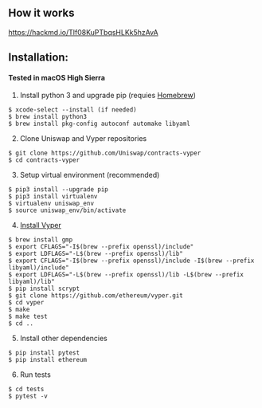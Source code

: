 ## How it works
https://hackmd.io/Tlf08KuPTbqsHLKk5hzAvA

## Installation:

#### Tested in macOS High Sierra

1) Install python 3 and upgrade pip (requies [Homebrew](https://brew.sh/))
```
$ xcode-select --install (if needed)
$ brew install python3
$ brew install pkg-config autoconf automake libyaml
```

2) Clone Uniswap and Vyper repositories
```
$ git clone https://github.com/Uniswap/contracts-vyper
$ cd contracts-vyper
```

3) Setup virtual environment (recommended)
```
$ pip3 install --upgrade pip
$ pip3 install virtualenv
$ virtualenv uniswap_env
$ source uniswap_env/bin/activate
```

4) [Install Vyper](https://vyper.readthedocs.io/en/latest/installing-vyper.html)
```
$ brew install gmp
$ export CFLAGS="-I$(brew --prefix openssl)/include"
$ export LDFLAGS="-L$(brew --prefix openssl)/lib"
$ export CFLAGS="-I$(brew --prefix openssl)/include -I$(brew --prefix libyaml)/include"
$ export LDFLAGS="-L$(brew --prefix openssl)/lib -L$(brew --prefix libyaml)/lib"
$ pip install scrypt
$ git clone https://github.com/ethereum/vyper.git
$ cd vyper
$ make
$ make test
$ cd ..
```

5) Install other dependencies
```
$ pip install pytest
$ pip install ethereum
```

6) Run tests
```
$ cd tests
$ pytest -v
```
